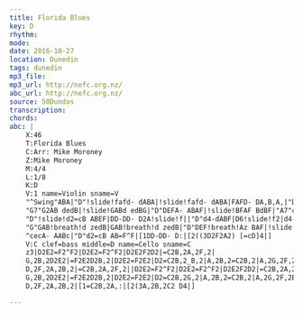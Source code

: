 ```yaml
---
title: Florida Blues
key: D
rhythm: 
mode:
date: 2016-10-27
location: Dunedin
tags: dunedin
mp3_file:
mp3_url: http://nefc.org.nz/
abc_url: http://nefc.org.nz/
source: 50Dundas
transcription:
chords: 
abc: |
    X:46
    T:Florida Blues
    C:Arr: Mike Moroney
    Z:Mike Moroney
    M:4/4
    L:1/8
    K:D
    V:1 name=Violin sname=V
    "^Swing"ABA|"D"!slide!fafd- dABA|!slide!fafd- dABA|FAFD- DA,B,A,|"D7"FAFD- DE=F^F|
    "G7"G2AB dedB|!slide!GABd edBG|"D"DEFA- ABAF|!slide!BFAF BdBF|"A7"c2c2BABA|c2c2BcBA|
    "D"!slide!d2=cB ABEF|DD-DD- D2A!slide!f||"D"d4-dABF|D6!slide!f2|d4-dBAB|"D7"=cBAF- FDEF|
    "G"GAB!breath!d zedB|GAB!breath!d zedB|"D"DEF!breath!Az BAF|!slide!BFAF BdB=c|"A7"^cecA- AAB=c|
    ^cecA- AABc|"D"d2=cB AB=F^F|[1DD-DD- D:|[2((3D2F2A2) [=cD]4|]
    V:C clef=bass middle=D name=Cello sname=C
    z3|D2E2=F2^F2|D2E2=F2^F2|D2E2F2D2|=C2B,2A,2F,2|
    G,2B,2D2E2|=F2E2D2B,2|D2E2=F2E2|D2=C2B,2_B,2|A,2B,2=C2B,2|A,2G,2F,2E,2|
    D,2F,2A,2B,2|=C2B,2A,2F,2||D2E2=F2^F2|D2E2=F2^F2|D2E2F2D2|=C2B,2A,2F,2|
    G,2B,2D2E2|=F2E2D2B,2|D2E2=F2E2|D2=C2B,2G,2|A,2B,2=C2B,2|A,2G,2F,2E,2|
    D,2F,2A,2B,2|[1=C2B,2A,:|[2(3A,2B,2C2 D4|]

---
```

